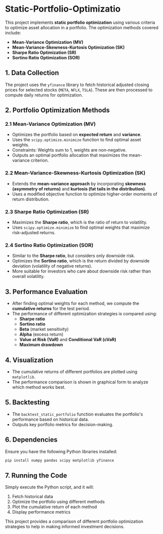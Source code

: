 # Static-Portfolio-Optimizatio

This project implements **static portfolio optimization** using various criteria to optimize asset allocation in a portfolio. The optimization methods covered include:

- **Mean-Variance Optimization (MV)**
- **Mean-Variance-Skewness-Kurtosis Optimization (SK)**
- **Sharpe Ratio Optimization (SR)**
- **Sortino Ratio Optimization (SOR)**

## 1. Data Collection
The project uses the `yfinance` library to fetch historical adjusted closing prices for selected stocks (`META`, `NFLX`, `TSLA`). These are then processed to compute daily returns for optimization.

## 2. Portfolio Optimization Methods

### 2.1 Mean-Variance Optimization (MV)
- Optimizes the portfolio based on **expected return** and **variance**.
- Uses the `scipy.optimize.minimize` function to find optimal asset weights.
- Constraints: Weights sum to 1, weights are non-negative.
- Outputs an optimal portfolio allocation that maximizes the mean-variance criterion.

### 2.2 Mean-Variance-Skewness-Kurtosis Optimization (SK)
- Extends the **mean-variance approach** by incorporating **skewness (asymmetry of returns)** and **kurtosis (fat tails in the distribution)**.
- Uses a modified objective function to optimize higher-order moments of return distribution.

### 2.3 Sharpe Ratio Optimization (SR)
- Maximizes the **Sharpe ratio**, which is the ratio of return to volatility.
- Uses `scipy.optimize.minimize` to find optimal weights that maximize risk-adjusted returns.

### 2.4 Sortino Ratio Optimization (SOR)
- Similar to the **Sharpe ratio**, but considers only downside risk.
- Optimizes the **Sortino ratio**, which is the return divided by downside deviation (volatility of negative returns).
- More suitable for investors who care about downside risk rather than overall volatility.

## 3. Performance Evaluation
- After finding optimal weights for each method, we compute the **cumulative returns** for the test period.
- The performance of different optimization strategies is compared using:
  - **Sharpe ratio**
  - **Sortino ratio**
  - **Beta** (market sensitivity)
  - **Alpha** (excess return)
  - **Value at Risk (VaR)** and **Conditional VaR (cVaR)**
  - **Maximum drawdown**

## 4. Visualization
- The cumulative returns of different portfolios are plotted using `matplotlib`.
- The performance comparison is shown in graphical form to analyze which method works best.

## 5. Backtesting
- The `backtest_static_portfolio` function evaluates the portfolio's performance based on historical data.
- Outputs key portfolio metrics for decision-making.

## 6. Dependencies
Ensure you have the following Python libraries installed:
```bash
pip install numpy pandas scipy matplotlib yfinance
```

## 7. Running the Code
Simply execute the Python script, and it will:
1. Fetch historical data
2. Optimize the portfolio using different methods
3. Plot the cumulative return of each method
4. Display performance metrics

This project provides a comparison of different portfolio optimization strategies to help in making informed investment decisions.


